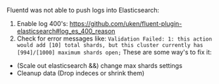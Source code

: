 Fluentd was not able to push logs into Elasticsearch:
1. Enable log 400's: https://github.com/uken/fluent-plugin-elasticsearch#log_es_400_reason
2. Check for error messages like:
`Validation Failed: 1: this action would add [10] total shards, but this cluster currently has [994]/[1000] maximum shards open;`
These are some way's to fix it:
* (Scale out elasticsearch &&) change max shards settings
* Cleanup data (Drop indeces or shrink them)
